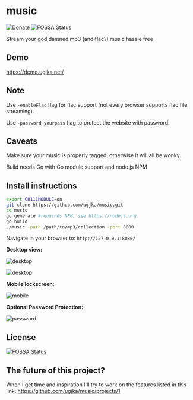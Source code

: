 # music

[![Donate](https://dl.ugjka.net/Donate-PayPal-green.svg)](https://www.paypal.me/ugjka)
[![FOSSA Status](https://app.fossa.io/api/projects/git%2Bgithub.com%2Fugjka%2Fmusic.svg?type=shield)](https://app.fossa.io/projects/git%2Bgithub.com%2Fugjka%2Fmusic?ref=badge_shield)

Stream your god damned mp3 (and flac?) music hassle free

## Demo

https://demo.ugjka.net/

## Note

Use `-enableFlac` flag for flac support (not every browser supports flac file streaming).

Use `-password yourpass` flag to protect the website with password.

## Caveats

Make sure your music is properly tagged, otherwise it will all be wonky.

Build needs Go with Go module support and node.js NPM

## Install instructions

```bash
export GO111MODULE=on
git clone https://github.com/ugjka/music.git
cd music
go generate #requires NPM, see https://nodejs.org
go build
./music -path /path/to/mp3/collection -port 8080
```

Navigate in your browser to: `http://127.0.0.1:8080/`

**Desktop view:**

![desktop](https://i.imgur.com/FeleWvb.png)

![desktop](https://i.imgur.com/AAXh2vn.png)

**Mobile lockscreen:**

![mobile](https://img.ugjka.net/XPdyMKUk.png)

**Optional Password Protection:**

![password](https://i.imgur.com/MOFEkvc.png)

## License

[![FOSSA Status](https://app.fossa.io/api/projects/git%2Bgithub.com%2Fugjka%2Fmusic.svg?type=large)](https://app.fossa.io/projects/git%2Bgithub.com%2Fugjka%2Fmusic?ref=badge_large)

## The future of this project?

When I get time and inspiration I'll try to work on the features listed in this link: https://github.com/ugjka/music/projects/1
